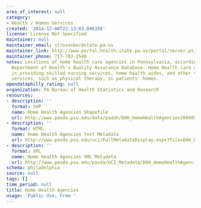 ```yaml
---
area_of_interest: null
category:
- Health / Human Services
created: '2014-12-08T22:13:03.846358'
license: License Not Specified
maintainer: null
maintainer_email: strosenber@state.pa.us
maintainer_link: http://www.portal.health.state.pa.us/portal/server.pt/community/health_statistics_and_research/11599
maintainer_phone: 717-783-2548
notes: Locations of home health care agencies in Pennsylvania, according to the PA
  Department of Health's Quality Assurance Database. Home Health care agencies specialize
  in providing skilled nursing services, home health aides, and other therapeutic
  services, such as physical therapy, in patients' homes.
opendataphilly_rating: null
organization: PA Bureau of Health Statistics and Research
resources:
- description: ''
  format: SHP
  name: Home Health Agencies Shapefile
  url: http://www.pasda.psu.edu/data/padoh/DOH_HomeHealthAgencies200909.zip
- description: ''
  format: HTML
  name: Home Health Agencies Text Metadata
  url: http://www.pasda.psu.edu/uci/FullMetadataDisplay.aspx?file=DOH_HomeHealthAgencies200909.xml
- description: ''
  format: XML
  name: Home Health Agencies XML Metadata
  url: http://www.pasda.psu.edu/pasda/UCI_Metadata/DOH_HomeHealthAgencies200909.xml
schema: philadelphia
source: null
tags: []
time_period: null
title: Home Health Agencies
usage: 'Public Use; Free '
---
```


